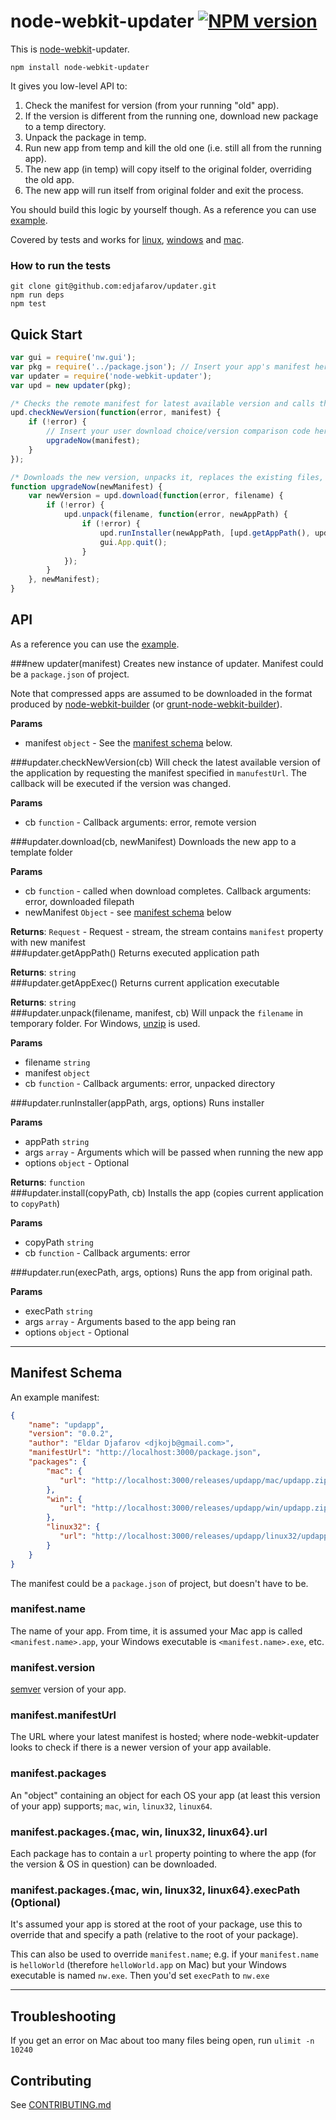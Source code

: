 node-webkit-updater [![NPM version][npm-image]][npm-url]
=======
This is [node-webkit](https://github.com/rogerwang/node-webkit)-updater.

```
npm install node-webkit-updater
```

It gives you low-level API to:

1. Check the manifest for version (from your running "old" app).
2. If the version is different from the running one, download new package to a temp directory.
3. Unpack the package in temp.
4. Run new app from temp and kill the old one (i.e. still all from the running app).
5. The new app (in temp) will copy itself to the original folder, overriding the old app.
6. The new app will run itself from original folder and exit the process.

You should build this logic by yourself though. As a reference you can use [example](app/index.html).

Covered by tests and works for [linux](http://screencast.com/t/Je2ptbHhP), [windows](http://screencast.com/t/MSTKqVS3) and [mac](http://screencast.com/t/OXyC5xoA).
### How to run the tests
```
git clone git@github.com:edjafarov/updater.git
npm run deps
npm test
```

## Quick Start
```javascript
var gui = require('nw.gui');
var pkg = require('../package.json'); // Insert your app's manifest here
var updater = require('node-webkit-updater');
var upd = new updater(pkg);

/* Checks the remote manifest for latest available version and calls the autoupgrading function */
upd.checkNewVersion(function(error, manifest) {
    if (!error) {
        // Insert your user download choice/version comparison code here
        upgradeNow(manifest);
    }
});

/* Downloads the new version, unpacks it, replaces the existing files, runs the new version, and exits the old app */
function upgradeNow(newManifest) {
    var newVersion = upd.download(function(error, filename) {
        if (!error) {
            upd.unpack(filename, function(error, newAppPath) {
                if (!error) {
                    upd.runInstaller(newAppPath, [upd.getAppPath(), upd.getAppExec()],{});
                    gui.App.quit();
                }
            });
        }
    }, newManifest);
}
```


## API

As a reference you can use the [example](https://github.com/edjafarov/updater/blob/master/app/index.html).

<a name="new_updater"></a>
###new updater(manifest)
Creates new instance of updater. Manifest could be a `package.json` of project.Note that compressed apps are assumed to be downloaded in the format produced by [node-webkit-builder](https://github.com/mllrsohn/node-webkit-builder) (or [grunt-node-webkit-builder](https://github.com/mllrsohn/grunt-node-webkit-builder)).

**Params**

- manifest `object` - See the [manifest schema](#manifest-schema) below.  

<a name="updater#checkNewVersion"></a>
###updater.checkNewVersion(cb)
Will check the latest available version of the application by requesting the manifest specified in `manufestUrl`.The callback will be executed if the version was changed.

**Params**

- cb `function` - Callback arguments: error, remote version  

<a name="updater#download"></a>
###updater.download(cb, newManifest)
Downloads the new app to a template folder

**Params**

- cb `function` - called when download completes. Callback arguments: error, downloaded filepath  
- newManifest `Object` - see [manifest schema](#manifest-schema) below  

**Returns**: `Request` - Request - stream, the stream contains `manifest` property with new manifest  
<a name="updater#getAppPath"></a>
###updater.getAppPath()
Returns executed application path

**Returns**: `string`  
<a name="updater#getAppExec"></a>
###updater.getAppExec()
Returns current application executable

**Returns**: `string`  
<a name="updater#unpack"></a>
###updater.unpack(filename, manifest, cb)
Will unpack the `filename` in temporary folder.For Windows, [unzip](https://www.mkssoftware.com/docs/man1/unzip.1.asp) is used.

**Params**

- filename `string`  
- manifest `object`  
- cb `function` - Callback arguments: error, unpacked directory  

<a name="updater#runInstaller"></a>
###updater.runInstaller(appPath, args, options)
Runs installer

**Params**

- appPath `string`  
- args `array` - Arguments which will be passed when running the new app  
- options `object` - Optional  

**Returns**: `function`  
<a name="updater#install"></a>
###updater.install(copyPath, cb)
Installs the app (copies current application to `copyPath`)

**Params**

- copyPath `string`  
- cb `function` - Callback arguments: error  

<a name="updater#run"></a>
###updater.run(execPath, args, options)
Runs the app from original path.

**Params**

- execPath `string`  
- args `array` - Arguments based to the app being ran  
- options `object` - Optional  

---

## Manifest Schema

An example manifest:

```json
{
    "name": "updapp",
    "version": "0.0.2",
    "author": "Eldar Djafarov <djkojb@gmail.com>",
    "manifestUrl": "http://localhost:3000/package.json",
    "packages": {
        "mac": {
           "url": "http://localhost:3000/releases/updapp/mac/updapp.zip"
        },
        "win": {
           "url": "http://localhost:3000/releases/updapp/win/updapp.zip"
        },
        "linux32": {
           "url": "http://localhost:3000/releases/updapp/linux32/updapp.tar.gz"
        }
    }
}
```

The manifest could be a `package.json` of project, but doesn't have to be.

### manifest.name

The name of your app. From time, it is assumed your Mac app is called `<manifest.name>.app`, your Windows executable is `<manifest.name>.exe`, etc.

### manifest.version
[semver](http://semver.org) version of your app.

### manifest.manifestUrl
The URL where your latest manifest is hosted; where node-webkit-updater looks to check if there is a newer version of your app available.

### manifest.packages
An "object" containing an object for each OS your app (at least this version of your app) supports; `mac`, `win`, `linux32`, `linux64`.

### manifest.packages.{mac, win, linux32, linux64}.url
Each package has to contain a `url` property pointing to where the app (for the version & OS in question) can be downloaded.

### manifest.packages.{mac, win, linux32, linux64}.execPath (Optional)
It's assumed your app is stored at the root of your package, use this to override that and specify a path (relative to the root of your package).

This can also be used to override `manifest.name`; e.g. if your `manifest.name` is `helloWorld` (therefore `helloWorld.app` on Mac) but your Windows executable is named `nw.exe`. Then you'd set `execPath` to `nw.exe`

---

## Troubleshooting

If you get an error on Mac about too many files being open, run `ulimit -n 10240`

## Contributing

See [CONTRIBUTING.md](CONTRIBUTING.md)

[npm-url]: https://npmjs.org/package/node-webkit-updater
[npm-image]: https://badge.fury.io/js/node-webkit-updater.png